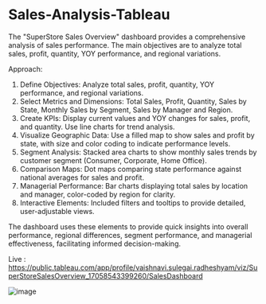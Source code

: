 # Sales-Analysis-Tableau

The "SuperStore Sales Overview" dashboard provides a comprehensive analysis of sales performance. The main objectives are to analyze total sales, profit, quantity, YOY performance, and regional variations.

Approach:
1. Define Objectives: Analyze total sales, profit, quantity, YOY performance, and regional variations.
2. Select Metrics and Dimensions: Total Sales, Profit, Quantity, Sales by State, Monthly Sales by Segment, Sales by Manager and Region.
3. Create KPIs: Display current values and YOY changes for sales, profit, and quantity. Use line charts for trend analysis.
4. Visualize Geographic Data: Use a filled map to show sales and profit by state, with size and color coding to indicate performance levels.
5. Segment Analysis: Stacked area charts to show monthly sales trends by customer segment (Consumer, Corporate, Home Office).
6. Comparison Maps: Dot maps comparing state performance against national averages for sales and profit.
7. Managerial Performance: Bar charts displaying total sales by location and manager, color-coded by region for clarity.
8. Interactive Elements: Included filters and tooltips to provide detailed, user-adjustable views.

The dashboard uses these elements to provide quick insights into overall performance, regional differences, segment performance, and managerial effectiveness, facilitating informed decision-making.

Live : https://public.tableau.com/app/profile/vaishnavi.sulegai.radheshyam/viz/SuperStoreSalesOverview_17058543399260/SalesDashboard


![image](https://github.com/user-attachments/assets/8f4c2476-755a-4b61-8616-87f8dfde0178)
